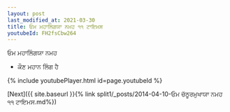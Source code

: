 ```yaml
---
layout: post
last_modified_at: 2021-03-30
title: ਓਮ ਮਹਾਲਿੰਗਯਾ ਨਮਹ ੧੧ ਟਾਇਮਸ
youtubeId: FH2fsCbw264
---
```

 
 
 ਓਮ ਮਹਾਲਿੰਗਯਾ ਨਮਹ  
 
 -  ਕੌਣ ਮਹਾਨ ਲਿੰਗ ਹੈ 
 
  
 
  
 
 
 
 
 
 


{% include youtubePlayer.html id=page.youtubeId %}
 
[Next]({{ site.baseurl }}{% link  split1/_posts/2014-04-10-ਓਮ ਚੱਠੂਰਮੁਖਾਯਾ ਨਮਹ ੧੧ ਟਾਇਮਸ.md%})
 
